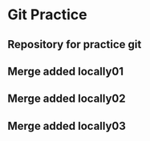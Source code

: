 # Git Practice
## Repository for practice git
## Merge added locally01
## Merge added locally02
## Merge added locally03

